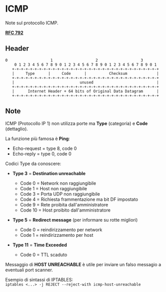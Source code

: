 # ICMP

Note sul protocollo ICMP.

[**RFC 792**](https://datatracker.ietf.org/doc/html/rfc792)

## Header

```
0                   1                   2                   3
    0 1 2 3 4 5 6 7 8 9 0 1 2 3 4 5 6 7 8 9 0 1 2 3 4 5 6 7 8 9 0 1
   +-+-+-+-+-+-+-+-+-+-+-+-+-+-+-+-+-+-+-+-+-+-+-+-+-+-+-+-+-+-+-+-+
   |     Type      |     Code      |          Checksum             |
   +-+-+-+-+-+-+-+-+-+-+-+-+-+-+-+-+-+-+-+-+-+-+-+-+-+-+-+-+-+-+-+-+
   |                             unused                            |
   +-+-+-+-+-+-+-+-+-+-+-+-+-+-+-+-+-+-+-+-+-+-+-+-+-+-+-+-+-+-+-+-+
   |      Internet Header + 64 bits of Original Data Datagram      |
   +-+-+-+-+-+-+-+-+-+-+-+-+-+-+-+-+-+-+-+-+-+-+-+-+-+-+-+-+-+-+-+-+
```

## Note

ICMP (Protocollo IP 1) non utilizza porte ma **Type** (categoria) e **Code** (dettaglio).

La funzione più famosa è **Ping**:
- Echo-request = type 8, code 0
- Echo-reply = type 0, code 0

Codici Type da conoscere:
- **Type 3** = **Destination unreachable**  
	- Code 0 = Network non raggiungibile  
	- Code 1 = Host non raggiungibile  
	- Code 3 = Porta UDP non raggiungibile  
	- Code 4 = Richiesta frammentazione ma bit DF impostato  
	- Code 9 = Rete proibita dall'amministratore  
	- Code 10 = Host proibito dall'amministratore  

- **Type 5** = **Redirect message** (per informare su rotte migliori)
	- Code 0 = reindirizzamento per network 
	- Code 1 = reindirizzamento per host

- **Type 11** = **Time Exceeded**
	- Code 0 = TTL scaduto
	
	
Messaggio di **HOST UNREACHABLE** è utile per inviare un falso messagio a eventuali port scanner.  

Esempio di sintassi di IPTABLES:  
`iptables <...> -j REJECT --reject-with icmp-host-unreachable`